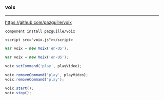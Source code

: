 ### voix
---
https://github.com/pazguille/voix

```
component install pazguille/voix
```

```
<script src="voix.js"></script>
```

```js
var voix = new Voix('en-US');

var voix = new Voix('en-US');

voix.setCommand('play', playVideo);

voix.removeCommand('play', playVideo);
voix.removeCommand('play');

voix.start();
voix.stop();
```

